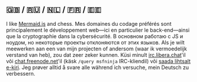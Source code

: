 ## 🇬🇧 / 🇷🇺 / 🇳🇱 / 🇫🇷 / 🇪🇪

I like [Mermaid.js](https://github.com/mermaid-js) and chess. Mes domaines du codage préférés sont principalement le développement web&#8212;ici en particulier le back-end&#8212;ainsi que la cryptographie dans la cybersécurité. В основном работаю с JS и ноудом, но некоторые проекты отклоняются от этих языков. Als je wilt meewerken aan een van mijn projecten of andersom (waar ik vermoedelijk verstand van heb), zou dat zeer zeker kunnen. Küsi minult [irc.libera.chat](https://libera.chat)'il või [chat.freenode.net](https://freenode.net)'il (käsk `/query msfninja` IRC-kliendil) või [saada lihtsalt e-kiri](mailto:msfninja@proton.me). Jeg prøver alltid å svare alle während ich versuche, mein Deutsch zu verbessern.
